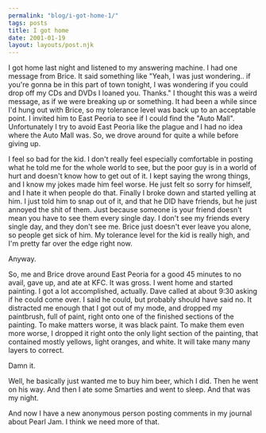 ```yaml
---
permalink: "blog/i-got-home-1/"
tags: posts
title: I got home
date: 2001-01-19
layout: layouts/post.njk
---
```


I got home last night and listened to my answering machine. I had one message from Brice. It said something like "Yeah, I was just wondering.. if you're gonna be in this part of town tonight, I was wondering if you could drop off my CDs and DVDs I loaned you. Thanks." I thought this was a weird message, as if we were breaking up or something. It had been a while since I'd hung out with Brice, so my tolerance level was back up to an acceptable point. I invited him to East Peoria to see if I could find the "Auto Mall". Unfortunately I try to avoid East Peoria like the plague and I had no idea where the Auto Mall was. So, we drove around for quite a while before giving up. 

I feel so bad for the kid. I don't really feel especially comfortable in posting what he told me for the whole world to see, but the poor guy is in a world of hurt and doesn't know how to get out of it. I kept saying the wrong things, and I know my jokes made him feel worse. He just felt so sorry for himself, and I hate it when people do that. Finally I broke down and started yelling at him. I just told him to snap out of it, and that he DID have friends, but he just annoyed the shit of them. Just because someone is your friend doesn't mean you have to see them every single day. I don't see my friends every single day, and they don't see me. Brice just doesn't ever leave you alone, so people get sick of him. My tolerance level for the kid is really high, and I'm pretty far over the edge right now. 

Anyway.

So, me and Brice drove around East Peoria for a good 45 minutes to no avail, gave up, and ate at KFC. It was gross. I went home and started painting. I got a lot accomplished, actually. Dave called at about 9:30 asking if he could come over. I said he could, but probably should have said no. It distracted me enough that I got out of my mode, and dropped my paintbrush, full of paint, right onto one of the finished sections of the painting. To make matters worse, it was black paint. To make them even more worse, I dropped it right onto the only light section of the painting, that contained mostly yellows, light oranges, and white. It will take many many layers to correct. 

Damn it.

Well, he basically just wanted me to buy him beer, which I did. Then he went on his way. And then I ate some Smarties and went to sleep. And that was my night.

And now I have a new anonymous person posting comments in my journal about Pearl Jam. I think we need more of that.